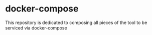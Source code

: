 # docker-compose
This repository is dedicated to composing all pieces of the tool to be serviced via docker-compose
